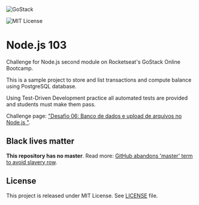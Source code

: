 ![GoStack](https://storage.googleapis.com/golden-wind/bootcamp-gostack/header-desafios-new.png)

![MIT License](https://img.shields.io/badge/license-MIT-%2304D361)

# Node.js 103

Challenge for Node.js second module on Rocketseat's GoStack Online Bootcamp.

This is a sample project to store and list transactions and compute balance using PostgreSQL database.

Using Test-Driven Development practice all automated tests are provided and students
must make them pass.

Challenge page: ["Desafio 06: Banco de dados e upload de arquivos no Node.js "][challenge].

## Black lives matter

**This repository has no master**. Read more:
[GitHub abandons 'master' term to avoid slavery row][master-replace].

## License

This project is released under MIT License. See [LICENSE](LICENSE) file.

[master-replace]: https://www.bbc.com/news/technology-53050955
[challenge]: https://github.com/rocketseat-education/bootcamp-gostack-desafios/tree/master/desafio-database-upload
